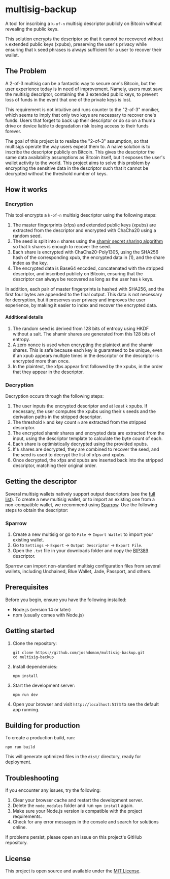 # multisig-backup

A tool for inscribing a `k-of-n` multisig descriptor publicly on Bitcoin without revealing the public keys.

This solution encrypts the descriptor so that it cannot be recovered without `k` extended public keys (xpubs), preserving the user's privacy while ensuring that `k` seed phrases is always sufficient for a user to recover their wallet.

## The Problem

A 2-of-3 multisig can be a fantastic way to secure one's Bitcoin, but the user experience today is in need of improvement. Namely, users must save the multisig descriptor, containing the 3 extended public keys, to prevent loss of funds in the event that one of the private keys is lost.

This requirement is not intuitive and runs counter to the "2-of-3" moniker, which seems to imply that only two keys are necessary to recover one's funds. Users that forget to back up their descriptor or do so on a thumb drive or device liable to degradation risk losing access to their funds forever.

The goal of this project is to realize the "2-of-3" assumption, so that multisigs operate the way users expect them to. A naive solution is to inscribe the descriptor publicly on Bitcoin. This gives the descriptor the same data availability assumptions as Bitcoin itself, but it exposes the user's wallet activity to the world. This project aims to solve this problem by encrypting the sensitive data in the descriptor such that it cannot be decrypted without the threshold number of keys.

## How it works

### Encryption
This tool encrypts a `k-of-n` multisig descriptor using the following steps:
1. The master fingerprints (xfps) and extended public keys (xpubs) are extracted from the descriptor and encrypted with ChaCha20 using a random seed.
2. The seed is split into `n` shares using the [shamir secret sharing algorithm](https://en.wikipedia.org/wiki/Shamir%27s_secret_sharing) so that `k` shares is enough to recover the seed.
3. Each share is encrypted with ChaCha20-Poly1305, using the SHA256 hash of the corresponding xpub, the encrypted data in (1), and the share index as the key.
4. The encrypted data is Base64 encoded, concatenated with the stripped descriptor, and inscribed publicly on Bitcoin, ensuring that the descriptor can always be recovered as long as the user has `k` keys.

In addition, each pair of master fingerprints is hashed with SHA256, and the first four bytes are appended to the final output. This data is not necessary for decryption, but it preserves user privacy and improves the user experience, by making it easier to index and recover the encrypted data.

#### Additional details
1. The random seed is derived from 128 bits of entropy using HKDF without a salt. The shamir shares are generated from this 128 bits of entropy.
2. A zero nonce is used when encrypting the plaintext and the shamir shares. This is safe because each key is guaranteed to be unique, even if an xpub appears multiple times in the descriptor or the descriptor is encrypted more than once.
3. In the plaintext, the xfps appear first followed by the xpubs, in the order that they appear in the descriptor.

### Decryption
Decryption occurs through the following steps:
1. The user inputs the encrypted descriptor and at least `k` xpubs. If necessary, the user computes the xpubs using their `k` seeds and the derivation paths in the stripped descriptor.
2. The threshold `k` and key count `n` are extracted from the stripped descriptor.
3. The encrypted shamir shares and encrypted data are extracted from the input, using the descriptor template to calculate the byte count of each.
4. Each share is optimistically decrypted using the provided xpubs.
5. If `k` shares are decrypted, they are combined to recover the seed, and the seed is used to decrypt the list of xfps and xpubs.
6. Once decrypted, the xfps and xpubs are inserted back into the stripped descriptor, matching their original order.

## Getting the descriptor

Several multisig wallets natively support output descriptors (see the [full list](https://outputdescriptors.org/)). To create a new multisig wallet, or to import an existing one from a non-compatible wallet, we recommend using [Sparrow](https://sparrowwallet.com/). Use the following steps to obtain the descriptor:

### Sparrow
1.  Create a new multisig or go to `File` -> `Import Wallet` to import your existing wallet.
2.  Go to `Settings` -> `Export` -> `Output Descriptor` -> `Export File`.
3.  Open the `.txt` file in your downloads folder and copy the [BIP389](https://github.com/bitcoin/bips/blob/master/bip-0389.mediawiki) descriptor.

Sparrow can import non-standard multisig configuration files from several wallets, including Unchained, Blue Wallet, Jade, Passport, and others. 

## Prerequisites

Before you begin, ensure you have the following installed:
- Node.js (version 14 or later)
- npm (usually comes with Node.js)

## Getting started

1. Clone the repository:
   ```
   git clone https://github.com/joshdoman/multisig-backup.git
   cd multisig-backup
   ```

2. Install dependencies:
   ```
   npm install
   ```

3. Start the development server:
   ```
   npm run dev
   ```

4. Open your browser and visit `http://localhost:5173` to see the default app running.

## Building for production

To create a production build, run:

```
npm run build
```

This will generate optimized files in the `dist/` directory, ready for deployment.

## Troubleshooting

If you encounter any issues, try the following:

1. Clear your browser cache and restart the development server.
2. Delete the `node_modules` folder and run `npm install` again.
3. Make sure your Node.js version is compatible with the project requirements.
4. Check for any error messages in the console and search for solutions online.

If problems persist, please open an issue on this project's GitHub repository.

## License

This project is open source and available under the [MIT License](LICENSE).